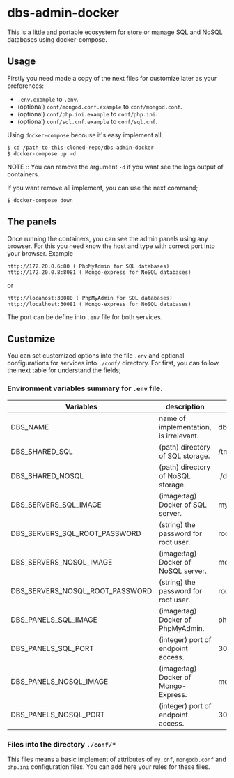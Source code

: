 # dbs-admin-docker

This is a little and portable ecosystem for store or manage SQL and NoSQL databases using docker-compose.


## Usage

Firstly you need made a copy of the next files for customize later as your preferences:

- `.env.example` to `.env`.
- (optional) `conf/mongod.conf.example` to `conf/mongod.conf`.
- (optional) `conf/php.ini.example` to `conf/php.ini`.
- (optional) `conf/sql.cnf.example` to `conf/sql.cnf`.

Using `docker-compose` becouse it's easy implement all.

```
$ cd /path-to-this-cloned-repo/dbs-admin-docker
$ docker-compose up -d
```

NOTE :: You can remove the argument `-d` if you want see the logs output of containers.

If you want remove all implement, you can use the next command;

```
$ docker-compose down
```

## The panels

Once running the containers, you can see the admin panels using any browser. For this you need know the host and type with correct port into your browser. Example

```
http://172.20.0.6:80 ( PhpMyAdmin for SQL databases)
http://172.20.0.8:8081 ( Mongo-express for NoSQL databases)
```

or

```
http://locahost:30080 ( PhpMyAdmin for SQL databases)
http://localhost:30081 ( Mongo-express for NoSQL databases)
```

The port can be define into `.env` file for both services.


## Customize

You can set customized options into the file `.env` and optional configurations for services into `./conf/` directory. For first, you can follow the next table for understand the fields;


### Environment variables summary for `.env` file.

| Variables | description | default |
| ------------- | ------------- | ------------- |
| DBS_NAME | name of implementation, is irrelevant. | dbs-admin |
| DBS_SHARED_SQL | (path) directory of SQL storage. | /tmp/databases/sql |
| DBS_SHARED_NOSQL | (path) directory of NoSQL storage. | ./databases/nosql |
| DBS_SERVERS_SQL_IMAGE | (image:tag) Docker of SQL server. | mysql:latest |
| DBS_SERVERS_SQL_ROOT_PASSWORD | (string) the password for root user. | root |
| DBS_SERVERS_NOSQL_IMAGE | (image:tag) Docker of NoSQL server. | mongo:latest |
| DBS_SERVERS_NOSQL_ROOT_PASSWORD | (string) the password for root user. | root |
| DBS_PANELS_SQL_IMAGE | (image:tag) Docker of PhpMyAdmin. | phpmyadmin/phpmyadmin:latest |
| DBS_PANELS_SQL_PORT | (integer) port of endpoint access. | 30080 |
| DBS_PANELS_NOSQL_IMAGE | (image:tag) Docker of Mongo-Express. | mongo-express:latest |
| DBS_PANELS_NOSQL_PORT | (integer) port of endpoint access. | 30081 |


### Files into the directory `./conf/*`

This files means a basic implement of attributes of `my.cnf`, `mongodb.conf` and `php.ini` configuration files. You can add here your rules for these files.
